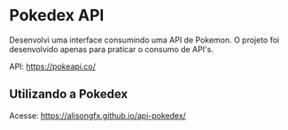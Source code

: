 
# Pokedex API 

Desenvolvi uma interface consumindo uma API de Pokemon.
O projeto foi desenvolvido apenas para praticar o consumo de API's.

API: https://pokeapi.co/


## Utilizando a Pokedex
Acesse: https://alisongfx.github.io/api-pokedex/
